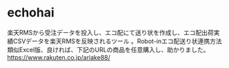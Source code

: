 # echohai
楽天RMSから受注データを投入し、エコ配にて送り状を作成し、エコ配出荷実績CSVデータを楽天RMSを反映されるツール 。Robot-inエコ配送り状連携方法類似Excel版、良ければ、下記のURLの商品を任意購入し、助かりました。 https://www.rakuten.co.jp/ariake88/
